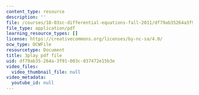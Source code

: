 ```yaml
---
content_type: resource
description: ''
file: /courses/18-03sc-differential-equations-fall-2011/df79ab35264a3f91003c037472e15b3e_zNPK_t03zds.pdf
file_type: application/pdf
learning_resource_types: []
license: https://creativecommons.org/licenses/by-nc-sa/4.0/
ocw_type: OCWFile
resourcetype: Document
title: 3play pdf file
uid: df79ab35-264a-3f91-003c-037472e15b3e
video_files:
  video_thumbnail_file: null
video_metadata:
  youtube_id: null
---
```

